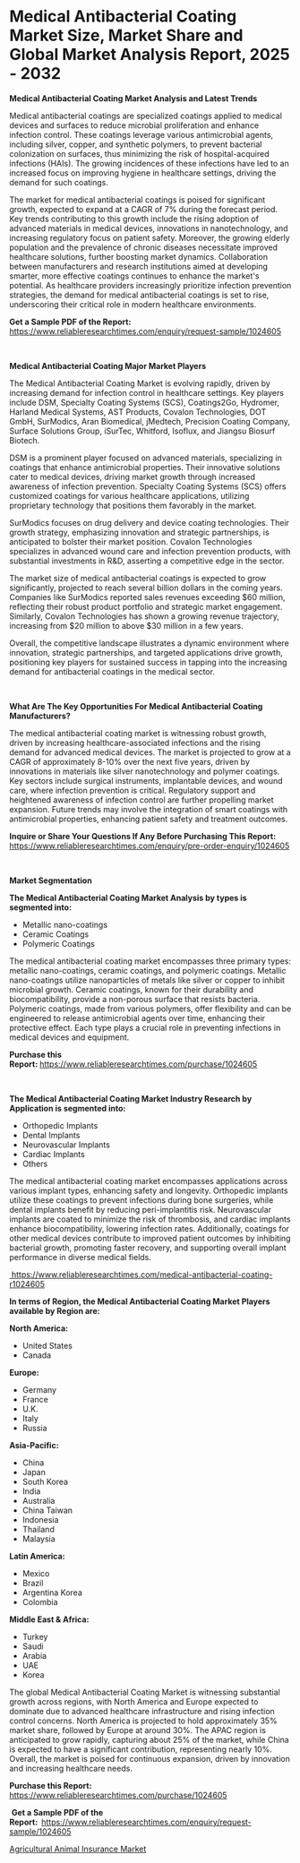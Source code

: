<p><h1>Medical Antibacterial Coating Market Size, Market Share and Global Market Analysis Report, 2025 - 2032</h1></p><p><strong>Medical Antibacterial Coating Market Analysis and Latest Trends</strong></p>
<p><p>Medical antibacterial coatings are specialized coatings applied to medical devices and surfaces to reduce microbial proliferation and enhance infection control. These coatings leverage various antimicrobial agents, including silver, copper, and synthetic polymers, to prevent bacterial colonization on surfaces, thus minimizing the risk of hospital-acquired infections (HAIs). The growing incidences of these infections have led to an increased focus on improving hygiene in healthcare settings, driving the demand for such coatings.</p><p>The market for medical antibacterial coatings is poised for significant growth, expected to expand at a CAGR of 7% during the forecast period. Key trends contributing to this growth include the rising adoption of advanced materials in medical devices, innovations in nanotechnology, and increasing regulatory focus on patient safety. Moreover, the growing elderly population and the prevalence of chronic diseases necessitate improved healthcare solutions, further boosting market dynamics. Collaboration between manufacturers and research institutions aimed at developing smarter, more effective coatings continues to enhance the market's potential. As healthcare providers increasingly prioritize infection prevention strategies, the demand for medical antibacterial coatings is set to rise, underscoring their critical role in modern healthcare environments.</p></p>
<p><strong>Get a Sample PDF of the Report:&nbsp;</strong> <a href="https://www.reliableresearchtimes.com/enquiry/request-sample/1024605?utm_campaign=3059&utm_medium=2&utm_source=Github&utm_content=ia&utm_term=07032025&utm_id=medical-antibacterial-coating">https://www.reliableresearchtimes.com/enquiry/request-sample/1024605</a></p>
<p>&nbsp;</p>
<p><strong>Medical Antibacterial Coating Major Market Players</strong></p>
<p><p>The Medical Antibacterial Coating Market is evolving rapidly, driven by increasing demand for infection control in healthcare settings. Key players include DSM, Specialty Coating Systems (SCS), Coatings2Go, Hydromer, Harland Medical Systems, AST Products, Covalon Technologies, DOT GmbH, SurModics, Aran Biomedical, jMedtech, Precision Coating Company, Surface Solutions Group, iSurTec, Whitford, Isoflux, and Jiangsu Biosurf Biotech.</p><p>DSM is a prominent player focused on advanced materials, specializing in coatings that enhance antimicrobial properties. Their innovative solutions cater to medical devices, driving market growth through increased awareness of infection prevention. Specialty Coating Systems (SCS) offers customized coatings for various healthcare applications, utilizing proprietary technology that positions them favorably in the market.</p><p>SurModics focuses on drug delivery and device coating technologies. Their growth strategy, emphasizing innovation and strategic partnerships, is anticipated to bolster their market position. Covalon Technologies specializes in advanced wound care and infection prevention products, with substantial investments in R&D, asserting a competitive edge in the sector.</p><p>The market size of medical antibacterial coatings is expected to grow significantly, projected to reach several billion dollars in the coming years. Companies like SurModics reported sales revenues exceeding $60 million, reflecting their robust product portfolio and strategic market engagement. Similarly, Covalon Technologies has shown a growing revenue trajectory, increasing from $20 million to above $30 million in a few years.</p><p>Overall, the competitive landscape illustrates a dynamic environment where innovation, strategic partnerships, and targeted applications drive growth, positioning key players for sustained success in tapping into the increasing demand for antibacterial coatings in the medical sector.</p></p>
<p>&nbsp;</p>
<p><strong>What Are The Key Opportunities For Medical Antibacterial Coating Manufacturers?</strong></p>
<p><p>The medical antibacterial coating market is witnessing robust growth, driven by increasing healthcare-associated infections and the rising demand for advanced medical devices. The market is projected to grow at a CAGR of approximately 8-10% over the next five years, driven by innovations in materials like silver nanotechnology and polymer coatings. Key sectors include surgical instruments, implantable devices, and wound care, where infection prevention is critical. Regulatory support and heightened awareness of infection control are further propelling market expansion. Future trends may involve the integration of smart coatings with antimicrobial properties, enhancing patient safety and treatment outcomes.</p></p>
<p><strong>Inquire or Share Your Questions If Any Before Purchasing This Report:</strong> <a href="https://www.reliableresearchtimes.com/enquiry/pre-order-enquiry/1024605?utm_campaign=3059&utm_medium=2&utm_source=Github&utm_content=ia&utm_term=07032025&utm_id=medical-antibacterial-coating">https://www.reliableresearchtimes.com/enquiry/pre-order-enquiry/1024605</a></p>
<p>&nbsp;</p>
<p><strong>Market Segmentation</strong></p>
<p><strong>The Medical Antibacterial Coating Market Analysis by types is segmented into:</strong></p>
<p><ul><li>Metallic nano-coatings</li><li>Ceramic Coatings</li><li>Polymeric Coatings</li></ul></p>
<p><p>The medical antibacterial coating market encompasses three primary types: metallic nano-coatings, ceramic coatings, and polymeric coatings. Metallic nano-coatings utilize nanoparticles of metals like silver or copper to inhibit microbial growth. Ceramic coatings, known for their durability and biocompatibility, provide a non-porous surface that resists bacteria. Polymeric coatings, made from various polymers, offer flexibility and can be engineered to release antimicrobial agents over time, enhancing their protective effect. Each type plays a crucial role in preventing infections in medical devices and equipment.</p></p>
<p><strong>Purchase this Report:&nbsp;</strong><a href="https://www.reliableresearchtimes.com/purchase/1024605?utm_campaign=3059&utm_medium=2&utm_source=Github&utm_content=ia&utm_term=07032025&utm_id=medical-antibacterial-coating">https://www.reliableresearchtimes.com/purchase/1024605</a></p>
<p>&nbsp;</p>
<p><strong>The Medical Antibacterial Coating Market Industry Research by Application is segmented into:</strong></p>
<p><ul><li>Orthopedic Implants</li><li>Dental Implants</li><li>Neurovascular Implants</li><li>Cardiac Implants</li><li>Others</li></ul></p>
<p><p>The medical antibacterial coating market encompasses applications across various implant types, enhancing safety and longevity. Orthopedic implants utilize these coatings to prevent infections during bone surgeries, while dental implants benefit by reducing peri-implantitis risk. Neurovascular implants are coated to minimize the risk of thrombosis, and cardiac implants enhance biocompatibility, lowering infection rates. Additionally, coatings for other medical devices contribute to improved patient outcomes by inhibiting bacterial growth, promoting faster recovery, and supporting overall implant performance in diverse medical fields.</p></p>
<p><a href="https://www.reliableresearchtimes.com/medical-antibacterial-coating-r1024605?utm_campaign=3059&utm_medium=2&utm_source=Github&utm_content=ia&utm_term=07032025&utm_id=medical-antibacterial-coating">&nbsp;https://www.reliableresearchtimes.com/medical-antibacterial-coating-r1024605</a></p>
<p><strong>In terms of Region, the Medical Antibacterial Coating Market Players available by Region are:</strong></p>
<p>
    <p> <strong> North America: </strong>
        <ul>
            <li>United States</li>
            <li>Canada</li>
        </ul>
        </p> 
    <p> <strong> Europe: </strong>
        <ul>
            <li>Germany</li>
            <li>France</li>
            <li>U.K.</li>
            <li>Italy</li>
            <li>Russia</li>
        </ul>
        </p> 
    <p> <strong> Asia-Pacific: </strong>
        <ul>
            <li>China</li>
            <li>Japan</li>
            <li>South Korea</li>
            <li>India</li>
            <li>Australia</li>
            <li>China Taiwan</li>
            <li>Indonesia</li>
            <li>Thailand</li>
            <li>Malaysia</li>
        </ul>
        </p> 
    <p> <strong> Latin America: </strong>
        <ul>
            <li>Mexico</li>
            <li>Brazil</li>
            <li>Argentina Korea</li>
            <li>Colombia</li>
        </ul>
        </p> 
    <p> <strong> Middle East & Africa: </strong>
        <ul>
            <li>Turkey</li>
            <li>Saudi</li>
            <li>Arabia</li>
            <li>UAE</li>
            <li>Korea</li>
        </ul>
    </p>
    </p>
<p><p>The global Medical Antibacterial Coating Market is witnessing substantial growth across regions, with North America and Europe expected to dominate due to advanced healthcare infrastructure and rising infection control concerns. North America is projected to hold approximately 35% market share, followed by Europe at around 30%. The APAC region is anticipated to grow rapidly, capturing about 25% of the market, while China is expected to have a significant contribution, representing nearly 10%. Overall, the market is poised for continuous expansion, driven by innovation and increasing healthcare needs.</p></p>
<p><strong>Purchase this Report: </strong><a href="https://www.reliableresearchtimes.com/purchase/1024605?utm_campaign=3059&utm_medium=2&utm_source=Github&utm_content=ia&utm_term=07032025&utm_id=medical-antibacterial-coating">https://www.reliableresearchtimes.com/purchase/1024605</a></p>
<p>&nbsp;<strong>Get a Sample PDF of the Report:&nbsp;&nbsp;</strong><a href="https://www.reliableresearchtimes.com/enquiry/request-sample/1024605?utm_campaign=3059&utm_medium=2&utm_source=Github&utm_content=ia&utm_term=07032025&utm_id=medical-antibacterial-coating">https://www.reliableresearchtimes.com/enquiry/request-sample/1024605</a></p>
<p><strong></strong></p>
<p><p><a href="https://github.com/micbotam/Market-Research-Report-List-1/blob/main/agricultural-animal-insurance-market.md?utm_campaign=3059&utm_medium=2&utm_source=Github&utm_content=ia&utm_term=07032025&utm_id=medical-antibacterial-coating">Agricultural Animal Insurance Market</a></p></p>